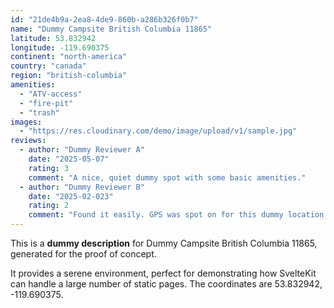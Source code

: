 ```yaml
---
id: "21de4b9a-2ea8-4de9-860b-a286b326f0b7"
name: "Dummy Campsite British Columbia 11865"
latitude: 53.832942
longitude: -119.690375
continent: "north-america"
country: "canada"
region: "british-columbia"
amenities:
  - "ATV-access"
  - "fire-pit"
  - "trash"
images:
  - "https://res.cloudinary.com/demo/image/upload/v1/sample.jpg"
reviews:
  - author: "Dummy Reviewer A"
    date: "2025-05-07"
    rating: 3
    comment: "A nice, quiet dummy spot with some basic amenities."
  - author: "Dummy Reviewer B"
    date: "2025-02-023"
    rating: 2
    comment: "Found it easily. GPS was spot on for this dummy location."
---
```


This is a **dummy description** for Dummy Campsite British Columbia 11865, generated for the proof of concept.

It provides a serene environment, perfect for demonstrating how SvelteKit can handle a large number of static pages. The coordinates are 53.832942, -119.690375.
